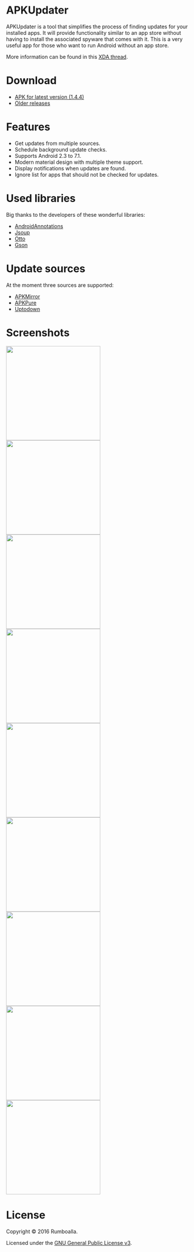 # APKUpdater
APKUpdater is a tool that simplifies the process of finding updates for your installed apps. It will provide functionality similar to an app store without having to install the associated spyware that comes with it. This is a very useful app for those who want to run Android without an app store.

More information can be found in this [XDA thread](https://forum.xda-developers.com/android/apps-games/app-apkupdater-t3444517
).

# Download
* [APK for latest version (1.4.4)](https://github.com/rumboalla/apkupdater/releases/download/1.4.4/app-release.apk)
* [Older releases](https://github.com/rumboalla/apkupdater/releases)

# Features
* Get updates from multiple sources.
* Schedule background update checks.
* Supports Android 2.3 to 7.1.
* Modern material design with multiple theme support.
* Display notifications when updates are found.
* Ignore list for apps that should not be checked for updates.

# Used libraries
Big thanks to the developers of these wonderful libraries:
* [AndroidAnnotations](http://androidannotations.org)
* [Jsoup](http://jsoup.org)
* [Otto](https://github.com/square/otto)
* [Gson](https://github.com/google/gson)

# Update sources
At the moment three sources are supported:
* [APKMirror](http://www.apkmirror.com/)
* [APKPure](https://apkpure.com)
* [Uptodown](http://en.uptodown.com/)

# Screenshots
<img src="https://cloud.githubusercontent.com/assets/21153554/17836760/228bca80-679e-11e6-8394-2fa321702709.png" width="256">
<img src="https://cloud.githubusercontent.com/assets/21153554/17836762/22a340f2-679e-11e6-8d6a-34d2d2b5cc7f.png" width="256">
<img src="https://cloud.githubusercontent.com/assets/21153554/17836761/22a2c24e-679e-11e6-83b4-1d48ba1035bf.png" width="256">
<img src="https://cloud.githubusercontent.com/assets/21153554/17836764/22a4d660-679e-11e6-9d3b-0ff6bdde7880.png" width="256">
<img src="https://cloud.githubusercontent.com/assets/21153554/17836763/22a40744-679e-11e6-8353-ab2f7f474f43.png" width="256">
<img src="https://cloud.githubusercontent.com/assets/21153554/17836815/42c6e856-679f-11e6-91dc-c68bc39b3f15.png" width="256">
<img src="https://cloud.githubusercontent.com/assets/21153554/17906593/460c77f8-6978-11e6-9675-b5361166584d.png" width="256">
<img src="https://cloud.githubusercontent.com/assets/21153554/17906592/460c3a36-6978-11e6-896d-371c181c4797.png" width="256">
<img src="https://cloud.githubusercontent.com/assets/21153554/17906591/460c0a84-6978-11e6-9b85-c29b76680a43.png" width="256">

# License
Copyright &copy; 2016 Rumboalla.

Licensed under the [GNU General Public License v3](https://www.gnu.org/licenses/gpl-3.0.en.html).
